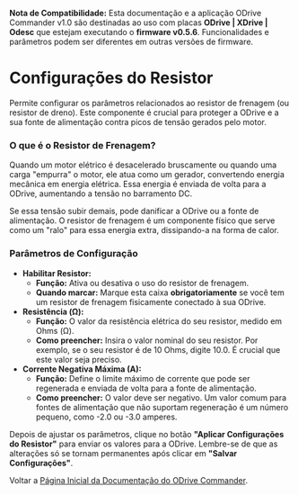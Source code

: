 **Nota de Compatibilidade:** Esta documentação e a aplicação ODrive Commander v1.0 são destinadas ao uso com placas **ODrive | XDrive | Odesc** que estejam executando o **firmware v0.5.6**. Funcionalidades e parâmetros podem ser diferentes em outras versões de firmware.

# **Configurações do Resistor**

Permite configurar os parâmetros relacionados ao resistor de frenagem (ou resistor de dreno). Este componente é crucial para proteger a ODrive e a sua fonte de alimentação contra picos de tensão gerados pelo motor.

### **O que é o Resistor de Frenagem?**

Quando um motor elétrico é desacelerado bruscamente ou quando uma carga "empurra" o motor, ele atua como um gerador, convertendo energia mecânica em energia elétrica. Essa energia é enviada de volta para a ODrive, aumentando a tensão no barramento DC.

Se essa tensão subir demais, pode danificar a ODrive ou a fonte de alimentação. O resistor de frenagem é um componente físico que serve como um "ralo" para essa energia extra, dissipando-a na forma de calor.

### **Parâmetros de Configuração**

* **Habilitar Resistor:**  
  * **Função:** Ativa ou desativa o uso do resistor de frenagem.  
  * **Quando marcar:** Marque esta caixa **obrigatoriamente** se você tem um resistor de frenagem fisicamente conectado à sua ODrive.  
* **Resistência (Ω):**  
  * **Função:** O valor da resistência elétrica do seu resistor, medido em Ohms (Ω).  
  * **Como preencher:** Insira o valor nominal do seu resistor. Por exemplo, se o seu resistor é de 10 Ohms, digite 10.0. É crucial que este valor seja preciso.  
* **Corrente Negativa Máxima (A):**  
  * **Função:** Define o limite máximo de corrente que pode ser regenerada e enviada de volta para a fonte de alimentação.  
  * **Como preencher:** O valor deve ser negativo. Um valor comum para fontes de alimentação que não suportam regeneração é um número pequeno, como \-2.0 ou \-3.0 amperes.

Depois de ajustar os parâmetros, clique no botão **"Aplicar Configurações do Resistor"** para enviar os valores para a ODrive. Lembre-se de que as alterações só se tornam permanentes após clicar em **"Salvar Configurações"**.

Voltar a [Página Inicial da Documentação do ODrive Commander](https://github.com/achavevirou/odrive_commander/blob/main/doc_pt-br/01-Pagina-Inicial-da-Documentacao.md).